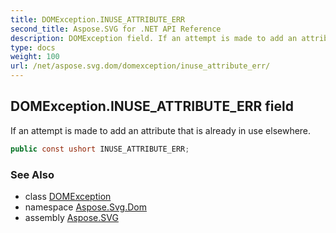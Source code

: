 ```yaml
---
title: DOMException.INUSE_ATTRIBUTE_ERR
second_title: Aspose.SVG for .NET API Reference
description: DOMException field. If an attempt is made to add an attribute that is already in use elsewhere
type: docs
weight: 100
url: /net/aspose.svg.dom/domexception/inuse_attribute_err/
---
```

## DOMException.INUSE_ATTRIBUTE_ERR field

If an attempt is made to add an attribute that is already in use elsewhere.

```csharp
public const ushort INUSE_ATTRIBUTE_ERR;
```

### See Also

* class [DOMException](../)
* namespace [Aspose.Svg.Dom](../../../aspose.svg.dom/)
* assembly [Aspose.SVG](../../../)
